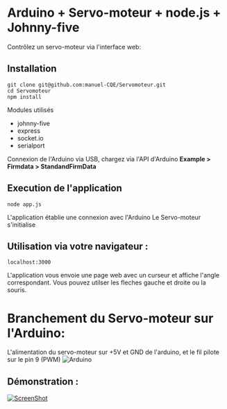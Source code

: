 

Arduino + Servo-moteur + node.js + Johnny-five 
========================================================

Contrôlez un servo-moteur via l'interface web:


## Installation 

```
git clone git@github.com:manuel-CQE/Servomoteur.git
cd Servomoteur
npm install
```

Modules utilisés

* johnny-five
* express
* socket.io
* serialport




Connexion de l'Arduino via USB, chargez via l'API d'Arduino **Example > Firmdata > StandandFirmData**

## Execution de l'application

```
node app.js
```
L'application établie une connexion avec l'Arduino
Le Servo-moteur s'initialise


## Utilisation via votre navigateur : 

```
localhost:3000
```
L'application vous envoie une page web avec un curseur et affiche l'angle correspondant.
Vous pouvez utilser les fleches gauche et droite ou la souris.


# Branchement du Servo-moteur sur l'Arduino:

L'alimentation du servo-moteur sur +5V et GND de l'arduino, et le fil pilote sur le pin 9 (PWM)
![Arduino](https://raw.githubusercontent.com/manuel-CQE/Servomoteur/master/doc/Arduino-ServoMoteur.png)

## Démonstration :

[![ScreenShot](https://i.ytimg.com/vi/jSLlbobQq9Q/mqdefault.jpg)](https://www.youtube.com/watch?v=jSLlbobQq9Q&feature=youtu.be)
